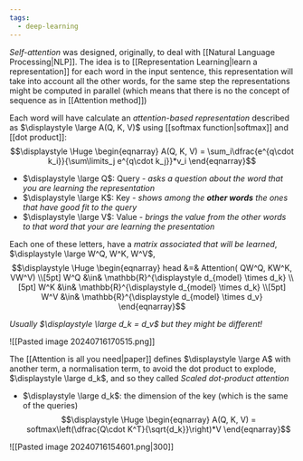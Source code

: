 ```yaml
---
tags:
  - deep-learning
---
```

*Self-attention* was designed, originally, to deal with [[Natural Language Processing|NLP]]. The idea is to [[Representation Learning|learn a representation]] for each word in the input sentence, this representation will take into account all the other words, for the same step the representations might be computed in parallel (which means that there is no the concept of sequence as in [[Attention method]])

Each word will have calculate an *attention-based representation* described as $\displaystyle \large A(Q, K, V)$ using [[softmax function|softmax]] and [[dot product]]:
$$\displaystyle \Huge \begin{eqnarray} 
A(Q, K, V) = \sum_i\dfrac{e^{q\cdot k_i}}{\sum\limits_j e^{q\cdot k_j}}*v_i
\end{eqnarray}$$
- $\displaystyle \large Q$: Query - *asks a question about the word that you are learning the representation*
- $\displaystyle \large K$: Key - *shows among the **other words** the ones that have good fit to the query*
- $\displaystyle \large V$: Value - *brings the value from the other words to that word that your are learning the presentation*

Each one of these letters, have a *matrix associated that will be learned*, $\displaystyle \large W^Q, W^K, W^V$,
$$\displaystyle \Huge \begin{eqnarray} 
head &=& Attention(
QW^Q, KW^K, VW^V)
\\[5pt]
W^Q &\in& \mathbb{R}^{\displaystyle d_{model} \times d_k}
\\[5pt]
W^K &\in& \mathbb{R}^{\displaystyle d_{model} \times d_k}
\\[5pt]
W^V &\in& \mathbb{R}^{\displaystyle d_{model} \times d_v}
\end{eqnarray}$$

*Usually $\displaystyle \large d_k = d_v$ but they might be different!*

![[Pasted image 20240716170515.png]]


The [[Attention is all you need|paper]] defines $\displaystyle \large A$ with another term, a normalisation term, to avoid the dot product to explode, $\displaystyle \large d_k$, and so they called *Scaled dot-product attention*
- $\displaystyle \large d_k$: the dimension of the key (which is the same of the queries)
$$\displaystyle \Huge \begin{eqnarray} 
A(Q, K, V) = softmax\left(\dfrac{Q\cdot K^T}{\sqrt{d_k}}\right)*V
\end{eqnarray}$$

![[Pasted image 20240716154601.png|300]]
